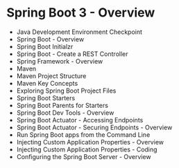 # Spring Boot 3 - Overview

- Java Development Environment Checkpoint
- Spring Boot - Overview
- Spring Boot Initialzr
- Spring Boot - Create a REST Controller
- Spring Framework - Overview
- Maven
- Maven Project Structure
- Maven Key Concepts
- Exploring Spring Boot Project Files 
- Spring Boot Starters
- Spring Boot Parents for Starters
- Spring Boot Dev Tools - Overview
- Spring Boot Actuator - Accessing Endpoints 
- Spring Boot Actuator - Securing Endpoints - Overview
- Run Spring Boot apps from the Command Line 
- Injecting Custom Application Properties - Overview
- Injecting Custom Application Properties - Coding
- Configuring the Spring Boot Server - Overview